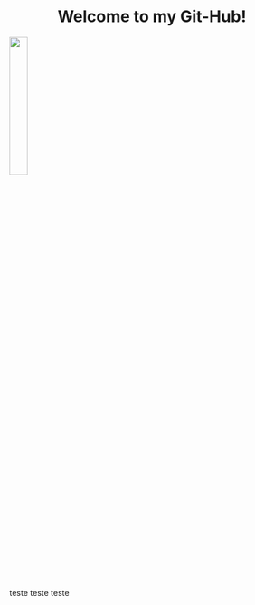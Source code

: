 <h1 align="center"> 
Welcome to my Git-Hub!
</h1>

<img width=25% src="https://media.tenor.com/MYaoHv7vvoUAAAAi/laughing-miles-morales.gif">

<br>
    teste
    teste
    teste
</br>